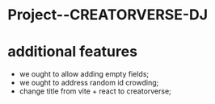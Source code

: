 # Project--CREATORVERSE-DJ

# additional features
- we ought to allow adding empty fields;
- we ought to address random id crowding;
- change title from vite + react to creatorverse;